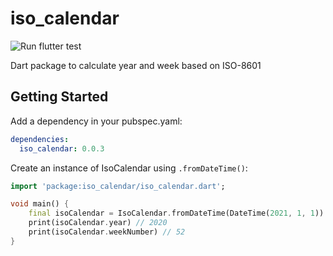 # iso_calendar

![Run flutter test](https://github.com/iktakahiro/dart_iso_calendar/workflows/Run%20flutter%20test/badge.svg?branch=main)

Dart package to calculate year and week based on ISO-8601

## Getting Started

Add a dependency in your pubspec.yaml:

```yaml
dependencies:
  iso_calendar: 0.0.3
```

Create an instance of IsoCalendar using `.fromDateTime()`:

```dart
import 'package:iso_calendar/iso_calendar.dart';

void main() {
    final isoCalendar = IsoCalendar.fromDateTime(DateTime(2021, 1, 1))
    print(isoCalendar.year) // 2020
    print(isoCalendar.weekNumber) // 52
}
```
